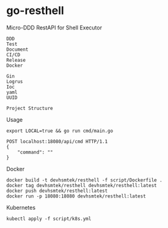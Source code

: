 # go-resthell
Micro-DDD RestAPI for Shell Executor




```
DDD
Test
Document
CI/CD
Release
Docker

Gin
Logrus
Ioc
yaml
UUID

Project Structure

```

Usage
```
export LOCAL=true && go run cmd/main.go

POST localhost:18080/api/cmd HTTP/1.1
{
    "command": ""
}
```

Docker
```
docker build -t devhsmtek/resthell -f script/Dockerfile .
docker tag devhsmtek/resthell devhsmtek/resthell:latest
docker push devhsmtek/resthell:latest
docker run -p 18080:18080 devhsmtek/resthell:latest
```

Kubernetes
```
kubectl apply -f script/k8s.yml
```

